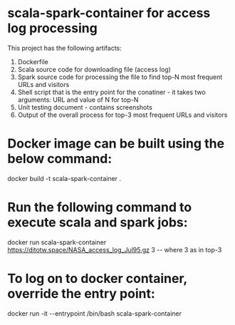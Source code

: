 # scala-spark-container for access log processing
This project has the following artifacts:
1. Dockerfile
2. Scala source code for downloading file (access log)
3. Spark source code for processing the file to find top-N most frequent URLs and visitors
4. Shell script that is the entry point for the conatiner - it takes two arguments: URL and value of N for top-N
5. Unit testing document - contains screenshots
6. Output of the overall process for top-3 most frequent URLs and visitors

# Docker image can be built using the below command:
docker build -t scala-spark-container .

# Run the following command to execute scala and spark jobs:
docker run scala-spark-container https://ditotw.space/NASA_access_log_Jul95.gz 3
-- where 3 as in top-3

# To log on to docker container, override the entry point:
docker run -it --entrypoint /bin/bash scala-spark-container
